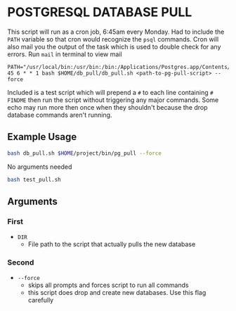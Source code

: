 # POSTGRESQL DATABASE PULL

This script will run as a cron job, 6:45am every Monday. Had to include the `PATH` variable so that cron would recognize the `psql` commands. Cron will also mail you the output of the task which is used to double check for any errors. Run `mail` in terminal to view mail

```
PATH="/usr/local/bin:/usr/bin:/bin:/Applications/Postgres.app/Contents/Versions/latest/bin"
45 6 * * 1 bash $HOME/db_pull/db_pull.sh <path-to-pg-pull-script> --force
```

Included is a test script which will prepend a `#` to each line containing `# FINDME`
then run the script without triggering any major commands. Some echo may run more then once when they shouldn't because the drop database commands aren't running.

## Example Usage

``` bash
bash db_pull.sh $HOME/project/bin/pg_pull --force
```

No arguments needed
``` bash
bash test_pull.sh
```

## Arguments
### First
* `DIR`
  * File path to the script that actually pulls the new database

### Second
* `--force`
  * skips all prompts and forces script to run all commands
  * this script does drop and create new databases. Use this flag carefully

